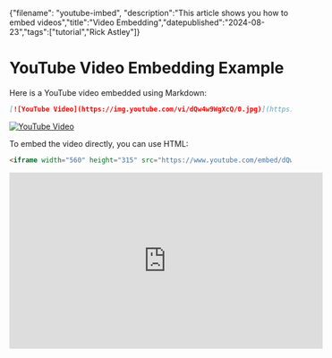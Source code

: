 {"filename": "youtube-imbed", "description":"This article shows you how to embed videos","title":"Video Embedding","datepublished":"2024-08-23","tags":["tutorial","Rick Astley"]}
# YouTube Video Embedding Example

Here is a YouTube video embedded using Markdown:
```md
[![YouTube Video](https://img.youtube.com/vi/dQw4w9WgXcQ/0.jpg)](https://www.youtube.com/watch?v=dQw4w9WgXcQ)
```
[![YouTube Video](https://img.youtube.com/vi/dQw4w9WgXcQ/0.jpg)](https://www.youtube.com/watch?v=dQw4w9WgXcQ)

To embed the video directly, you can use HTML:

```html
<iframe width="560" height="315" src="https://www.youtube.com/embed/dQw4w9WgXcQ" frameborder="0" allowfullscreen></iframe>
```

<iframe width="560" height="315" src="https://www.youtube.com/embed/dQw4w9WgXcQ" frameborder="0" allowfullscreen></iframe>
